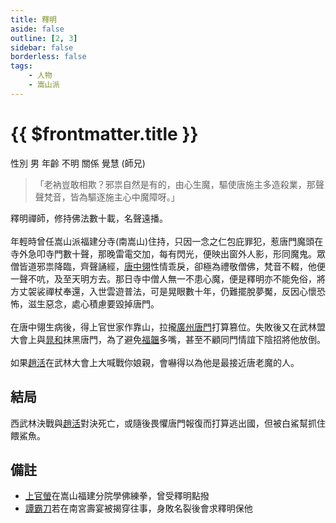 ```yaml
---
title: 釋明
aside: false
outline: [2, 3]
sidebar: false
borderless: false
tags:
    - 人物
    - 嵩山派
---
```


# {{ $frontmatter.title }}

<ChTabs position="bottom">
	<ChTab title="釋明">
		<ChBg src='/images/people/characters/special826/normal.png' position='right'/>
		<ChName nameZh='釋明' nameEn='Shi Ming' position='right' />
		<ChTable>
			<ChTr>
				<ChTd isTitle=true>
					性別
				</ChTd>
				<ChTd>
					男
				</ChTd>
			</ChTr>
			<ChTr>
				<ChTd isTitle=true>
					年齡
				</ChTd>
				<ChTd>
					不明
				</ChTd>
			</ChTr>
			<ChTr>
				<ChTd isTitle=true position='center'>
					關係
				</ChTd>
			</ChTr>
			<ChTr>
				<ChTd position='center'>
					覺慧 (師兄)
				</ChTd>
			</ChTr>
		</ChTable>
	</ChTab>
</ChTabs>

> 「老衲豈敢相欺？邪祟自然是有的，由心生魔，驅使唐施主多造殺業，那聲聲梵音，皆為驅逐施主心中魔障呀。」

釋明禪師，修持佛法數十載，名聲遠播。
<br><br>
年輕時曾任嵩山派福建分寺(南嵩山)住持，只因一念之仁包庇罪犯，惹唐門魔頭在寺外急叩寺門數十聲，那晚雷電交加，每有閃光，便映出窗外人影，形同魔鬼。眾僧皆道邪祟降臨，齊聲誦經，[唐中翎](master)性情乖戾，卻極為禮敬僧佛，梵音不輟，他便一聲不吭，及至天明方去。那日寺中僧人無一不患心魔，便是釋明亦不能免俗，將方丈袈裟禪杖奉還，入世雲遊普法，可是晃眼數十年，仍難擺脫夢魘，反因心懷恐怖，滋生惡念，處心積慮要毀掉唐門。
<br><br>
在唐中翎生病後，得上官世家作靠山，拉攏[廣州唐門](special812)打算篡位。失敗後又在武林盟大會上與[晁和](special208)抹黑唐門，為了避免[福韞](special206)多嘴，甚至不顧同門情誼下陰招將他放倒。
<br><br>
如果[趙活](player)在武林大會上大喊戰你娘親，會嚇得以為他是最接近唐老魔的人。

## 結局

西武林決戰與[趙活](player)對決死亡，或隨後畏懼唐門報復而打算逃出國，但被白鯊幫抓住餵鯊魚。

## 備註

-   [上官螢](girl4)在嵩山福建分院學佛練拳，曾受釋明點撥
-   [譚霸刀](special801)若在南宮壽宴被揭穿往事，身敗名裂後會求釋明保他
